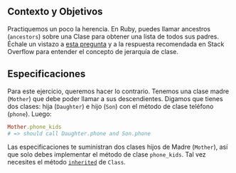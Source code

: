 ## Contexto y Objetivos

Practiquemos un poco la herencia. En Ruby, puedes llamar ancestros (`ancestors`) sobre una Clase para obtener una lista de todos sus padres. Échale un vistazo a [esta pregunta](http://stackoverflow.com/questions/19045195/understanding-ruby-class-and-ancestors-methods) y a la respuesta recomendada en Stack Overflow para entender el concepto de jerarquía de clase.

## Especificaciones

Para este ejercicio, queremos hacer lo contrario. Tenemos una clase madre (`Mother`) que debe poder llamar a sus descendientes. Digamos que tienes dos clases: hija (`Daughter`) e hijo (`Son`) con el método de clase teléfono (`phone`). Luego:

```ruby
Mother.phone_kids
# => should call Daughter.phone and Son.phone
```

Las especificaciones te suministran dos clases hijos de Madre (`Mother`), así que solo debes implementar el método de clase `phone_kids`. Tal vez necesites el método [`inherited`](https://ruby-doc.org/core-2.7.5/Class.html#method-i-inherited) de `Class`.
